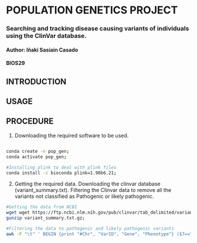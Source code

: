 # POPULATION GENETICS PROJECT
### Searching and tracking disease causing variants of individuals using the ClinVar database.
#### Author: Iñaki Sasiain Casado
#### BIOS29
## INTRODUCTION
## USAGE
## PROCEDURE

1. Downloading the required software to be used.
```bash

conda create -n pop_gen;
conda activate pop_gen;

#Installing plink to deal with plink files
conda install -c bioconda plink=1.90b6.21;

```

2. Getting the required data. Downloading the clinvar database (variant_summary.txt). Filtering the Clinvar data to remove all the variants not classified as Pathogenic or likely pathogenic.
```bash
#Getting the data from NCBI
wget wget https://ftp.ncbi.nlm.nih.gov/pub/clinvar/tab_delimited/variant_summary.txt.gz;
gunzip variant_summary.txt.gz;

#Filtering the data to pathogenic and likely pathogenic variants
awk -F "\t" ' BEGIN {print "#Chr", "VarID", "Gene", "Phenotype"} ($7=="Pathogenic" || $7=="Likely pathogenic")  {print $19 ,"rs" $10, $5, $14}' variant_summary.txt > pathogenic_variants.tsv;
```